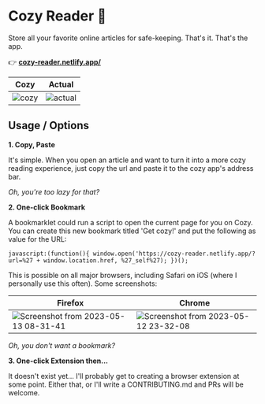 # Cozy Reader 🧸

Store all your favorite online articles for safe-keeping. That's it. That's the app.

👉 [**cozy-reader.netlify.app/**](https://cozy-reader.netlify.app/)

| Cozy | Actual |
|--------|--------|
| ![cozy](https://github.com/ayoayco/cozy-reader/assets/4262489/802f25ae-d970-4df4-8b87-f65cbc7fe24c) | ![actual](https://github.com/ayoayco/cozy-reader/assets/4262489/dc7ab81f-8353-4d7b-9388-f08a3772b9d4) |

## Usage / Options

**1. Copy, Paste**

It's simple. When you open an article and want to turn it into a more cozy reading experience, just copy the url and paste it to the cozy app's address bar.

*Oh, you're too lazy for that?*

**2. One-click Bookmark**

A bookmarklet could run a script to open the current page for you on Cozy. You can create this new bookmark titled 'Get cozy!' and put the following as value for the URL:

```
javascript:(function(){ window.open('https://cozy-reader.netlify.app/?url=%27 + window.location.href, %27_self%27); })();
```

This is possible on all major browsers, including Safari on iOS (where I personally use this often). Some screenshots:

| Firefox | Chrome |
| --- | --- |
| ![Screenshot from 2023-05-13 08-31-41](https://github.com/ayoayco/cozy-reader/assets/4262489/9b296d4f-2722-483a-bbc2-431c6b2ae996) | ![Screenshot from 2023-05-12 23-32-08](https://github.com/ayoayco/cozy-reader/assets/4262489/144b74f8-3949-46b9-849c-351e4af0ac12) |

*Oh, you don't want a bookmark?*

**3. One-click Extension then...**

It doesn't exist yet... I'll probably get to creating a browser extension at some point. Either that, or I'll write a CONTRIBUTING.md and PRs will be welcome. 



